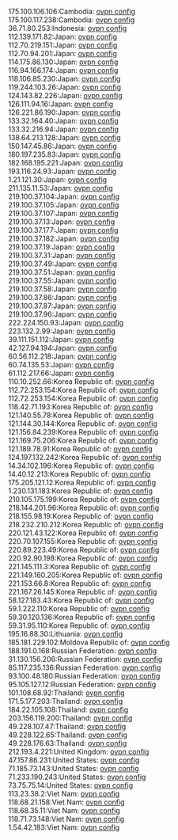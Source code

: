 175.100.106.106:Cambodia: [ovpn config](vpn/175_100_106_106.ovpn)  
175.100.117.238:Cambodia: [ovpn config](vpn/175_100_117_238.ovpn)  
36.71.80.253:Indonesia: [ovpn config](vpn/36_71_80_253.ovpn)  
112.139.171.82:Japan: [ovpn config](vpn/112_139_171_82.ovpn)  
112.70.219.151:Japan: [ovpn config](vpn/112_70_219_151.ovpn)  
112.70.94.201:Japan: [ovpn config](vpn/112_70_94_201.ovpn)  
114.175.86.130:Japan: [ovpn config](vpn/114_175_86_130.ovpn)  
116.94.166.174:Japan: [ovpn config](vpn/116_94_166_174.ovpn)  
118.106.85.230:Japan: [ovpn config](vpn/118_106_85_230.ovpn)  
119.244.103.26:Japan: [ovpn config](vpn/119_244_103_26.ovpn)  
124.143.82.226:Japan: [ovpn config](vpn/124_143_82_226.ovpn)  
126.111.94.16:Japan: [ovpn config](vpn/126_111_94_16.ovpn)  
126.221.86.190:Japan: [ovpn config](vpn/126_221_86_190.ovpn)  
133.32.164.40:Japan: [ovpn config](vpn/133_32_164_40.ovpn)  
133.32.216.94:Japan: [ovpn config](vpn/133_32_216_94.ovpn)  
138.64.213.128:Japan: [ovpn config](vpn/138_64_213_128.ovpn)  
150.147.45.86:Japan: [ovpn config](vpn/150_147_45_86.ovpn)  
180.197.235.83:Japan: [ovpn config](vpn/180_197_235_83.ovpn)  
182.168.195.221:Japan: [ovpn config](vpn/182_168_195_221.ovpn)  
193.116.24.93:Japan: [ovpn config](vpn/193_116_24_93.ovpn)  
1.21.121.30:Japan: [ovpn config](vpn/1_21_121_30.ovpn)  
211.135.11.53:Japan: [ovpn config](vpn/211_135_11_53.ovpn)  
219.100.37.104:Japan: [ovpn config](vpn/219_100_37_104.ovpn)  
219.100.37.105:Japan: [ovpn config](vpn/219_100_37_105.ovpn)  
219.100.37.107:Japan: [ovpn config](vpn/219_100_37_107.ovpn)  
219.100.37.13:Japan: [ovpn config](vpn/219_100_37_13.ovpn)  
219.100.37.177:Japan: [ovpn config](vpn/219_100_37_177.ovpn)  
219.100.37.182:Japan: [ovpn config](vpn/219_100_37_182.ovpn)  
219.100.37.19:Japan: [ovpn config](vpn/219_100_37_19.ovpn)  
219.100.37.31:Japan: [ovpn config](vpn/219_100_37_31.ovpn)  
219.100.37.49:Japan: [ovpn config](vpn/219_100_37_49.ovpn)  
219.100.37.51:Japan: [ovpn config](vpn/219_100_37_51.ovpn)  
219.100.37.55:Japan: [ovpn config](vpn/219_100_37_55.ovpn)  
219.100.37.58:Japan: [ovpn config](vpn/219_100_37_58.ovpn)  
219.100.37.86:Japan: [ovpn config](vpn/219_100_37_86.ovpn)  
219.100.37.87:Japan: [ovpn config](vpn/219_100_37_87.ovpn)  
219.100.37.96:Japan: [ovpn config](vpn/219_100_37_96.ovpn)  
222.224.150.93:Japan: [ovpn config](vpn/222_224_150_93.ovpn)  
223.132.2.99:Japan: [ovpn config](vpn/223_132_2_99.ovpn)  
39.111.151.112:Japan: [ovpn config](vpn/39_111_151_112.ovpn)  
42.127.94.194:Japan: [ovpn config](vpn/42_127_94_194.ovpn)  
60.56.112.218:Japan: [ovpn config](vpn/60_56_112_218.ovpn)  
60.74.135.53:Japan: [ovpn config](vpn/60_74_135_53.ovpn)  
61.112.217.66:Japan: [ovpn config](vpn/61_112_217_66.ovpn)  
110.10.252.66:Korea Republic of: [ovpn config](vpn/110_10_252_66.ovpn)  
112.72.253.154:Korea Republic of: [ovpn config](vpn/112_72_253_154.ovpn)  
112.72.253.154:Korea Republic of: [ovpn config](vpn/112_72_253_154.ovpn)  
118.42.71.193:Korea Republic of: [ovpn config](vpn/118_42_71_193.ovpn)  
121.140.55.78:Korea Republic of: [ovpn config](vpn/121_140_55_78.ovpn)  
121.144.30.144:Korea Republic of: [ovpn config](vpn/121_144_30_144.ovpn)  
121.156.84.239:Korea Republic of: [ovpn config](vpn/121_156_84_239.ovpn)  
121.169.75.206:Korea Republic of: [ovpn config](vpn/121_169_75_206.ovpn)  
121.189.78.91:Korea Republic of: [ovpn config](vpn/121_189_78_91.ovpn)  
124.197.132.242:Korea Republic of: [ovpn config](vpn/124_197_132_242.ovpn)  
14.34.102.196:Korea Republic of: [ovpn config](vpn/14_34_102_196.ovpn)  
14.40.12.213:Korea Republic of: [ovpn config](vpn/14_40_12_213.ovpn)  
175.205.121.12:Korea Republic of: [ovpn config](vpn/175_205_121_12.ovpn)  
1.230.131.183:Korea Republic of: [ovpn config](vpn/1_230_131_183.ovpn)  
210.105.175.199:Korea Republic of: [ovpn config](vpn/210_105_175_199.ovpn)  
218.144.201.96:Korea Republic of: [ovpn config](vpn/218_144_201_96.ovpn)  
218.155.98.19:Korea Republic of: [ovpn config](vpn/218_155_98_19.ovpn)  
218.232.210.212:Korea Republic of: [ovpn config](vpn/218_232_210_212.ovpn)  
220.121.43.122:Korea Republic of: [ovpn config](vpn/220_121_43_122.ovpn)  
220.70.107.155:Korea Republic of: [ovpn config](vpn/220_70_107_155.ovpn)  
220.89.223.49:Korea Republic of: [ovpn config](vpn/220_89_223_49.ovpn)  
220.92.90.198:Korea Republic of: [ovpn config](vpn/220_92_90_198.ovpn)  
221.145.111.3:Korea Republic of: [ovpn config](vpn/221_145_111_3.ovpn)  
221.149.160.205:Korea Republic of: [ovpn config](vpn/221_149_160_205.ovpn)  
221.153.66.8:Korea Republic of: [ovpn config](vpn/221_153_66_8.ovpn)  
221.167.26.145:Korea Republic of: [ovpn config](vpn/221_167_26_145.ovpn)  
58.127.183.43:Korea Republic of: [ovpn config](vpn/58_127_183_43.ovpn)  
59.1.222.110:Korea Republic of: [ovpn config](vpn/59_1_222_110.ovpn)  
59.30.120.136:Korea Republic of: [ovpn config](vpn/59_30_120_136.ovpn)  
59.31.95.110:Korea Republic of: [ovpn config](vpn/59_31_95_110.ovpn)  
195.16.88.30:Lithuania: [ovpn config](vpn/195_16_88_30.ovpn)  
185.181.229.102:Moldova Republic of: [ovpn config](vpn/185_181_229_102.ovpn)  
188.191.0.168:Russian Federation: [ovpn config](vpn/188_191_0_168.ovpn)  
31.130.156.206:Russian Federation: [ovpn config](vpn/31_130_156_206.ovpn)  
85.117.235.136:Russian Federation: [ovpn config](vpn/85_117_235_136.ovpn)  
93.100.48.180:Russian Federation: [ovpn config](vpn/93_100_48_180.ovpn)  
95.105.127.12:Russian Federation: [ovpn config](vpn/95_105_127_12.ovpn)  
101.108.68.92:Thailand: [ovpn config](vpn/101_108_68_92.ovpn)  
171.5.177.203:Thailand: [ovpn config](vpn/171_5_177_203.ovpn)  
184.22.105.108:Thailand: [ovpn config](vpn/184_22_105_108.ovpn)  
203.156.119.200:Thailand: [ovpn config](vpn/203_156_119_200.ovpn)  
49.228.107.47:Thailand: [ovpn config](vpn/49_228_107_47.ovpn)  
49.228.122.65:Thailand: [ovpn config](vpn/49_228_122_65.ovpn)  
49.228.176.63:Thailand: [ovpn config](vpn/49_228_176_63.ovpn)  
212.193.4.221:United Kingdom: [ovpn config](vpn/212_193_4_221.ovpn)  
47.157.86.231:United States: [ovpn config](vpn/47_157_86_231.ovpn)  
71.185.73.143:United States: [ovpn config](vpn/71_185_73_143.ovpn)  
71.233.190.243:United States: [ovpn config](vpn/71_233_190_243.ovpn)  
73.75.75.14:United States: [ovpn config](vpn/73_75_75_14.ovpn)  
113.23.38.2:Viet Nam: [ovpn config](vpn/113_23_38_2.ovpn)  
118.68.21.158:Viet Nam: [ovpn config](vpn/118_68_21_158.ovpn)  
118.68.35.11:Viet Nam: [ovpn config](vpn/118_68_35_11.ovpn)  
118.71.73.148:Viet Nam: [ovpn config](vpn/118_71_73_148.ovpn)  
1.54.42.183:Viet Nam: [ovpn config](vpn/1_54_42_183.ovpn)  
